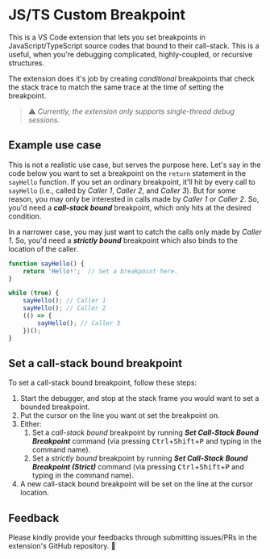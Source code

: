 # JS/TS Custom Breakpoint

This is a VS Code extension that lets you set breakpoints in JavaScript/TypeScript source codes that bound to their call-stack. This is a useful, when you're debugging complicated, highly-coupled, or recursive structures.

The extension does it's job by creating *conditional* breakpoints that check the stack trace to match the same trace at the time of setting the breakpoint.

> ⚠️ *Currently, the extension only supports single-thread debug sessions.*

## Example use case

This is not a realistic use case, but serves the purpose here. Let's say in the code below you want to set a breakpoint on the `return` statement in the `sayHello` function. If you set an ordinary breakpoint, it'll hit by every call to `sayHello` (i.e., called by *Caller 1*, *Caller 2*, and *Caller 3*). But for some reason, you may only be interested in calls made by *Caller 1* or *Caller 2*. So, you'd need a ***call-stack bound*** breakpoint, which only hits at the desired condition.

In a narrower case, you may just want to catch the calls only made by *Caller 1*. So, you'd need a ***strictly bound*** breakpoint which also binds to the location of the caller.

```js
function sayHello() {
    return 'Hello!';  // Set a breakpoint here.
}

while (true) {
    sayHello(); // Caller 1
    sayHello(); // Caller 2
    (() => {
        sayHello(); // Caller 3
    })();
}
```

## Set a call-stack bound breakpoint

To set a call-stack bound breakpoint, follow these steps:

1. Start the debugger, and stop at the stack frame you would want to set a bounded breakpoint.
1. Put the cursor on the line you want ot set the breakpoint on.
1. Either:
   1. Set a *call-stack bound* breakpoint by running ***Set Call-Stack Bound Breakpoint*** command (via pressing <kbd>Ctrl</kbd>+<kbd>Shift</kbd>+<kbd>P</kbd> and typing in the command name).
   1. Set a *strictly bound* breakpoint by running ***Set Call-Stack Bound Breakpoint (Strict)*** command (via pressing <kbd>Ctrl</kbd>+<kbd>Shift</kbd>+<kbd>P</kbd> and typing in the command name).
1. A new call-stack bound breakpoint will be set on the line at the cursor location.

## Feedback

Please kindly provide your feedbacks through submitting issues/PRs in the extension's GitHub repository. 🍏
